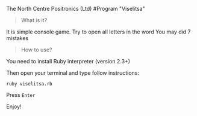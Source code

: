The North Centre Positronics (Ltd)
#Program "Viselitsa"

>What is it?

It is simple console game. Try to open all letters in the word
You may did 7 mistakes



>How to use?

You need to install Ruby interpreter (version 2.3+)

Then open your terminal and type follow instructions:

```ruby viselitsa.rb```

Press `Enter`

Enjoy!



